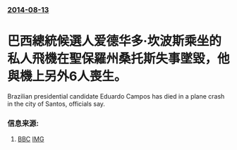 ### [2014-08-13](/news/2014/08/13/index.md)

##### 
#  巴西總統候選人爱德华多·坎波斯乘坐的私人飛機在聖保羅州桑托斯失事墜毀，他與機上另外6人喪生。 

Brazilian presidential candidate Eduardo Campos has died in a plane crash in the city of Santos, officials say.


### 信息来源:

1. [BBC](http://www.bbc.co.uk/news/world-latin-america-28778604) [IMG](https://ichef.bbci.co.uk/news/1024/media/images/76930000/jpg/_76930664_ced10e86-2c72-4a33-9689-b6ab0cea52c9.jpg)
